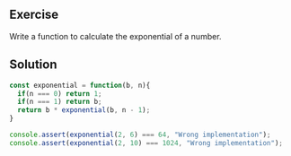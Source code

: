 ## Exercise

Write a function to calculate the exponential of a number.

## Solution

```js
const exponential = function(b, n){
  if(n === 0) return 1;
  if(n === 1) return b;
  return b * exponential(b, n - 1);
}

console.assert(exponential(2, 6) === 64, "Wrong implementation");
console.assert(exponential(2, 10) === 1024, "Wrong implementation");
```
